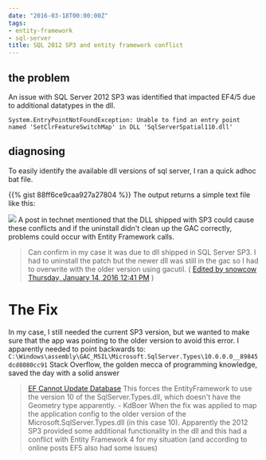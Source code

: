 ```yaml
---
date: "2016-03-18T00:00:00Z"
tags:
- entity-framework
- sql-server
title: SQL 2012 SP3 and entity framework conflict
---
```


## the problem

An issue with SQL Server 2012 SP3 was identified that impacted EF4/5 due to additional datatypes in the dll.

    System.EntryPointNotFoundException: Unable to find an entry point named 'SetClrFeatureSwitchMap' in DLL 'SqlServerSpatial110.dll'

## diagnosing

To easily identify the available dll versions of sql server, I ran a quick adhoc bat file.

{{% gist 88ff6ce9caa927a27804 %}}
 The output returns a simple text file like this:

![](/assets/img/SNAG-0035_pucmdd.jpg)
A post in technet mentioned that the DLL shipped with SP3 could cause these conflicts and if the uninstall didn't clean up the GAC correctly, problems could occur with Entity Framework calls.

> Can confirm in my case it was due to dll shipped in SQL Server SP3.  I had to uninstall the patch but the newer dll was still in the gac so I had to overwrite with the older version using gacutil. ( [Edited by snowcow Thursday, January 14, 2016 12:41 PM](https://social.technet.microsoft.com/Forums/appvirtualization/en-US/72d07fcb-e3cb-45f1-bff5-abeb13adc5f8/entity-framework-cant-make-updates-in-db-missing-entry-point-setclrfeatureswitchmap-in?forum=sqldataaccess) )

# The Fix

In my case, I still needed the current SP3 version, but we wanted to make sure that the app was pointing to the older version to avoid this error.
I apparently needed to point backwards to:  `C:\Windows\assembly\GAC_MSIL\Microsoft.SqlServer.Types\10.0.0.0__89845dcd8080cc91`
Stack Overflow, the golden mecca of programming knowledge, saved the day with a solid answer

> [EF Cannot Update Database](http://stackoverflow.com/a/34431276/68698)
> This forces the EntityFramework to use the version 10 of the SqlServer.Types.dll, which doesn't have the Geometry type apparently. - KdBoer
> When the fix was applied to map the application config to the older version of the Microsoft.SqlServer.Types.dll (in this case 10). Apparently the 2012 SP3 provided some additional functionality in the dll and this had a conflict with Entity Framework 4 for my situation (and according to online posts EF5 also had some issues)
